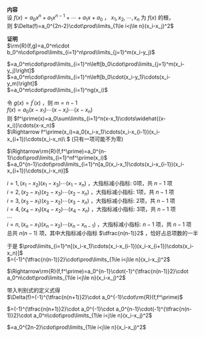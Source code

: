 **内容**  
设 $f(x)=a_0x^n+a_1x^{n-1}+\cdots+a_1x+a_0$ ， $x_1,x_2,\cdots,x_n$ 为 $f(x)$ 的根，  
则 $\Delta(f)=a_0^{2n-2}\cdot\prod\limits_{1\le i<j\le n}(x_i-x_j)^2$  
  
**证明**  
 $\rm{R}(f,g)=a_0^m\cdot b_0^n\cdot\prod\limits_{i=1}^n\prod\limits_{j=1}^m(x_i-y_j)$  
  
 $=a_0^m\cdot\prod\limits_{i=1}^n\left[b_0\cdot\prod\limits_{j=1}^m(x_i-y_j)\right]$  
 $=a_0^m\cdot\prod\limits_{i=1}^n\left[b_0\cdot(x_i-y_1)\cdots(x_i-y_m)\right]$  
 $=a_0^m\cdot\prod\limits_{i=1}^ng(x_i)$  
  
令 $g(x)=f^\prime(x)$ ，则 $m=n-1$  
 $f(x)=a_0(x-x_1)\cdots(x-x_i)\cdots(x-x_n)$  
则 $f^\prime(x)=a_0\sum\limits_{i=1}^n(x-x_1)\cdots\widehat{(x-x_i)}\cdots(x-x_n)$  
 $\Rightarrow f^\prime(x_i)=a_0(x_i-x_1)\cdots(x_i-x_{i-1})(x_i-x_{i+1})\cdots(x_i-x_n)\ $ (只有一项可能不为零)  
  
 $\Rightarrow\rm{R}(f,f^\prime)=a_0^{n-1}\cdot\prod\limits_{i=1}^nf^\prime(x_i)$  
 $=a_0^{n-1}\cdot\prod\limits_{i=1}^n[a_0(x_i-x_1)\cdots(x_i-x_{i-1})(x_i-x_{i+1})\cdots(x_i-x_n)]$  
  
 $i=1, (x_1-x_2)(x_1-x_3)\cdots(x_1-x_n)$ ，大指标减小指标: 0项，共 $n-1$ 项  
 $i=2, (x_2-x_1)(x_2-x_3)\cdots(x_2-x_n)$ ，大指标减小指标: 1项，共 $n-1$ 项  
 $i=3, (x_3-x_1)(x_3-x_2)\cdots(x_3-x_n)$ ，大指标减小指标: 2项，共 $n-1$ 项  
 $i=4, (x_4-x_1)(x_4-x_2)\cdots(x_4-x_n)$ ，大指标减小指标: 3项，共 $n-1$ 项  
 $\cdots$  
 $i=n, (x_n-x_1)(x_n-x_2)\cdots(x_n-x_{n-1})$ ，大指标减小指标:  $n-1$ 项，共 $n-1$ 项  
总共 $n(n-1)$ 项，其中大指标减小指标 $\dfrac{n(n-1)}2$ ，恰好占总项数的一半  
  
于是 $\prod\limits_{i=1}^n[(x_i-x_1)\cdots(x_i-x_{i-1})(x_i-x_{i+1})\cdots(x_i-x_n)]$  
 $=(-1)^{\tfrac{n(n-1)}2}\cdot\prod\limits_{1\le i<j\le n}(x_i-x_j)^2$  
  
 $\Rightarrow\rm{R}(f,f^\prime)=a_0^{n-1}\cdot(-1)^{\tfrac{n(n-1)}2}\cdot a_0^n\cdot\prod\limits_{1\le i<j\le n}(x_i-x_j)^2$  
  
带入判别式的定义式得  
 $\Delta(f)=(-1)^{\tfrac{n(n+1)}2}\cdot a_0^{-1}\cdot\rm{R}(f,f^\prime)$  
  
 $=(-1)^{\tfrac{n(n+1)}2}\cdot a_0^{-1}\cdot a_0^{n-1}\cdot(-1)^{\tfrac{n(n-1)}2}\cdot a_0^n\cdot\prod\limits_{1\le i<j\le n}(x_i-x_j)^2$  
  
 $=a_0^{2n-2}\cdot\prod\limits_{1\le i<j\le n}(x_i-x_j)^2$  
